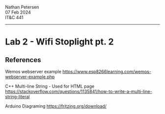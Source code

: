 Nathan Petersen  
07 Feb 2024  
IT&C 441  

---

# Lab 2 - Wifi Stoplight pt. 2
## References
Wemos webserver example
https://www.esp8266learning.com/wemos-webserver-example.php

C++ Multi-line String - Used for HTML page
https://stackoverflow.com/questions/1135841/how-to-write-a-multi-line-string-literal

Arduino Diagraming
https://fritzing.org/download/